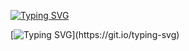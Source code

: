 [![Typing SVG](https://readme-typing-svg.demolab.com?font=Fira+Code&pause=1000&color=6CF7A4&repeat=false&width=435&lines=Hello%2C+im+JavaToast+!+%F0%9F%98%84;Nice+to+meet+you+%F0%9F%91%8B)](https://git.io/typing-svg)

[![Typing SVG](https://readme-typing-svg.demolab.com?font=Fira+Code&pause=1000&color=6CF7A4&width=435&lines=Professional+Minecraft+server+developer;4%2B+years+of+Java+experience;Learning+HTML%2FCSS%2FJS..)](https://git.io/typing-svg)
